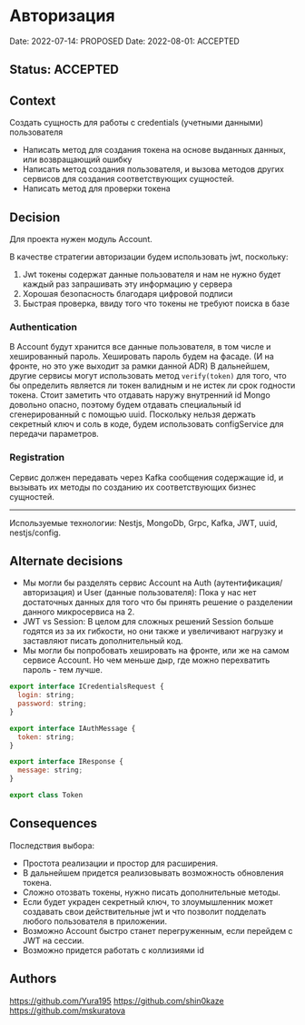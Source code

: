 # Авторизация

Date: 2022-07-14: PROPOSED
Date: 2022-08-01: ACCEPTED

## Status: ACCEPTED

## Context

Создать сущность для работы с credentials (учетными данными) пользователя
- Написать метод для создания токена на основе выданных данных, или возвращающий ошибку
- Написать метод создания пользователя, и вызова методов других сервисов для создания соответствующих сущностей.
- Написать метод для проверки токена


## Decision

Для проекта нужен модуль Account.

В качестве стратегии авторизации будем использовать jwt, поскольку:
1. Jwt токены содержат данные пользователя и нам не нужно будет каждый раз запрашивать эту информацию у сервера
2. Хорошая безопасность благодаря цифровой подписи
3. Быстрая проверка, ввиду того что токены не требуют поиска в базе

### Authentication
В Account будут хранится все данные пользователя, в том числе и хешированный пароль. Хешировать пароль будем на фасаде. (И на фронте, но это уже выходит за рамки данной ADR)
В дальнейшем, другие сервисы могут использовать метод `verify(token)` для того, что бы определить является ли токен валидным и не истек ли срок годности токена.
Стоит заметить что отдавать наружу внутренний id Mongo довольно опасно, поэтому будем отдавать специальный id сгенерированный с помощью uuid.
Поскольку нельзя держать секретный ключ и соль в коде, будем использовать configService для передачи параметров.
### Registration
Сервис должен передавать через Kafka сообщения содержащие id, и вызывать их методы по созданию их соответствующих бизнес сущностей.

---

Используемые технологии: Nestjs, MongoDb, Grpc, Kafka, JWT, uuid, nestjs/config.

## Alternate decisions

- Мы могли бы разделять сервис Account на Auth (аутентификация/авторизация) и User (данные пользователя):
    Пока у нас нет достаточных данных для того что бы принять решение о разделении данного микросервиса на 2.
- JWT vs Session:
    В целом для сложных решений Session больше годятся из за их гибкости, но они также и увеличивают нагрузку и заставляют писать дополнительный код.
- Мы могли бы попробовать хешировать на фронте, или же на самом сервисе Account. Но чем меньше дыр, где можно перехватить пароль - тем лучше.

```js
export interface ICredentialsRequest {
  login: string;
  password: string;
}

export interface IAuthMessage {
  token: string;
}

export interface IResponse {
  message: string;
}

export class Token
```

## Consequences

Последствия выбора:
- Простота реализации и простор для расширения.
- В дальнейшем придется реализовывать возможность обновления токена.
- Сложно отозвать токены, нужно писать дополнительные методы.
- Если будет украден секретный ключ, то злоумышленник может создавать свои действительные jwt и что позволит
подделать любого пользователя в приложении.
- Возможно Account быстро станет перегруженным, если перейдем с JWT на сессии.
- Возможно придется работать с коллизиями id

## Authors
https://github.com/Yura195
https://github.com/shin0kaze
https://github.com/mskuratova